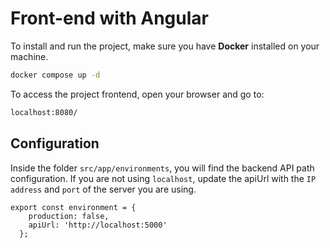 # Front-end with Angular

To install and run the project, make sure you have **Docker** installed on your machine.

```bash
docker compose up -d
```

To access the project frontend, open your browser and go to:

```bash
localhost:8080/
```

## Configuration
Inside the folder ```src/app/environments```, you will find the backend API path configuration.
If you are not using ```localhost```, update the apiUrl with the ```IP address``` and ```port``` of the server you are using.
```
export const environment = {
    production: false,
    apiUrl: 'http://localhost:5000'
  };
  
```

